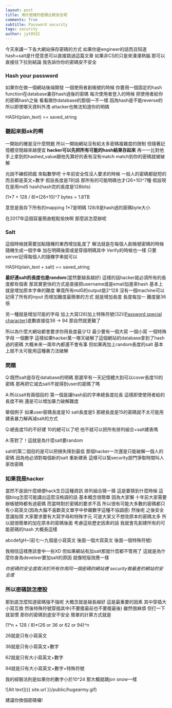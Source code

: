```yaml
---
layout: post
title: 用什麼樣的密碼比較安全呢
comments: True 
subtitle: Password security
tags: security
author: jyt0532
---
```


今天來講一下各大網站保存密碼的方式 
如果你是engineer的話而且知道hash+salt是什麼意思可以直接跳過這篇文章
如果非CS的只是來湊湊熱腦 那可以直接往下拉到結論 
我告訴你你的密碼安不安全

### Hash your password

如果你在做一個網站後端開發 一個使用者創帳號的時候 
你要用一個固定的hash function在database裏存hash過後的密碼
每次使用者登入的時候 
把使用者給你的密碼hash之後
看看跟你database的那個一不一樣 因為hash是不能reverse的 
所以即使哪天資料外洩 attacker也無法知道你的明碼 

HASH(plain_text) == saved_string

### 聽起來挺ok的啊

一開始的確是沒什麼問題 所以一開始網站沒有給太多密碼複雜度的限制
但隨著記憶體空間越來越便宜 **hacker可以先把所有可能的hash結果存起來**
再一一比對他手上拿到的hashed_value跟他先算好的表有沒有match 
match到你的密碼就被破解

光說不練假把戲 來點數學吧 
十年前安全性沒人要求的時候 一般人的密碼都挺短的而且都是英文+數字 
假設長度是7的話
那所有的可能明碼也才(26+10)^7種 假設現在是用md5 hash(hash完的長度是128bits)

(1\*7 + 128 / 8)\*(26+10)^7 bytes = 1.8TB

意思是我存下所有的mapping 1*7是明碼 128/8是hash過的密碼byte大小

在2017年這個容量簡直輕鬆愉快啊 那麼該怎麼辦呢

### Salt

這個時候就需要加點隨機的東西增加亂度了 解法就是在每個人創帳號密碼的時候 隨機生成一個字串 加在明碼後面或是穿插明碼其中
Verify的時候也一樣 只要server記得每個人的隨機字串就可以

HASH(plain_text + salt) == saved_string

**最好連salt的長度也是random**(當然要越長越好) 這樣的話hacker就必須所有的長度都有個表
那其實更快的方式是直接把username或是email加進來hash
基本上就是增加原本字串的難度 畢竟所有md5的output是2^128 沒有一個machine可以記得了所有的input
而增加難度最簡單的方式 就是增加長度 長度每加一 難度變36倍 

另一種就是增加可能的字母 加上大寫(26)加上特殊符號(32)([Password special character](https://www.owasp.org/index.php/Password_special_characters))底數直接從36 -> 94 那自然就更難了

所以為什麼大網站都會要求你用長度最少12 最少要有一個大寫 一個小寫 一個特殊字母 一個數字
這樣如果hacker萬一哪天破解了這個網站的database拿到了hash過的密碼 大概未來一兩年內都還不會有事
但如果再加上random長度的salt 基本上就不太可能用這種暴力法破解

### 問題

Q:既然salt是存在database的明碼 那遲早有一天記憶體大到可以cover長度10的密碼 
那再把它減去salt不就得到user的密碼了嗎

A:所以salt有兩個目的 第一個是讓hash前的字串總長度拉長 這樣即使使用者給的長度不夠 還是可以增加暴力破解難度 

舉個例子 如果user密碼長度是10 salt長度是5 那總長度是15的密碼就不太可能用建表暴力解再減salt的方式

Q:總長度15的不好建 10的總可以了吧 他不就可以把所有排列組合+salt建表嗎

A:答對了！這就是為什麼salt要random 

salt的第二個目的是可以把損失降到最低 那個hacker一次還是只能破解一個人的密碼
因為他必須對每個新的salt 重新建表 這樣可以幫security部門爭取時間叫人家改密碼

### 如果我是hacker

當然不是說什麼順便hack生日這種資訊 排列組合猜一猜 這是要猜到什麼時候 
這個blog怎麼可能講出這麼沒格調的話
基本概念很簡單 因為大家懶 十年前大家需要辦帳號時都有過密碼 而當時對於密碼的要求不高
所以很有可能大多數的密碼都只有小寫英文(因為大腦不喜歡英文單字中參雜數字這種不協調感)
然後呢 之後安全意識抬頭 大家要求要有大寫字母和特殊字元 可是大家又不想改原本的密碼太多
所以就很簡單的加在原本的密碼後面
考慮這些歷史因素的話
我就會先創建所有的可能密碼的hash 大概長這樣

abcdefgH~(前七～九個是小寫英文 後面一個大寫英文 後面一個特殊符號)

我相信這樣應該會中一些XD 但如果網站有加salt那就什麼都不管用了
這就是為什麼你身為develoer要加salt的原因 就像短版效應一樣

*你密碼的安全度取決於所有你用同一個密碼的網站裡 security做最差的網站的安全度*


###  所以密碼該怎麼設

那到底怎麼知道密碼強不強呢
大概念就是越長越好 這是最重要的因素 
其中穿插大小寫互換 然後特殊符號穿插其中(不要擺最前也不要擺最後)
雖然很麻煩 但打一下就習慣
那你的密碼到底安不安全 簡單的計算方式就是

(1\*n + 128 / 8)\*(26 or 36 or 62 or 94)^n

26就是只有小寫英文 

36就是只有小寫英文+數字

62就是只有大小寫英文+數字

94就是只有大小寫英文+數字+特殊符號

我的經驗法則是如果你的數字小於10^24 那大概就跟jon snow一樣

![Alt text]({{ site.url }}/public/hugearmy.gif)

建議你換個密碼囉!

